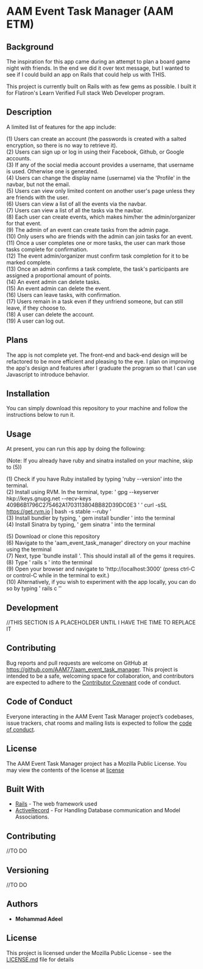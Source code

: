 
# AAM Event Task Manager (AAM ETM)

## Background

The inspiration for this app came during an attempt to plan a board game night with friends. In the end we did it over text message, but I wanted to see if I could build an app on Rails that could help us with THIS.

This project is currently built on Rails with as few gems as possible. I built it for Flatiron's Learn Verified Full stack Web Developer program.

## Description

A limited list of features for the app include:

(1) Users can create an account (the passwords is created with a salted encryption, so there is no way to retrieve it).<br />
(2) Users can sign up or log in using their Facebook, Github, or Google accounts.<br />
(3) If any of the social media account provides a username, that username is used. Otherwise one is generated.<br />
(4) Users can change the display name (username) via the 'Profile' in the navbar, but not the email.<br />
(5) Users can view only limited content on another user's page unless they are friends with the user.<br />
(6) Users can view a list of all the events via the navbar.<br />
(7) Users can view a list of all the tasks via the navbar.<br />
(8) Each user can create events, which makes him/her the admin/organizer for that event.<br />
(9) The admin of an event can create tasks from the admin page.<br />
(10) Only users who are friends with the admin can join tasks for an event.<br />
(11) Once a user completes one or more tasks, the user can mark those tasks complete for confirmation.<br />
(12) The event admin/organizer must confirm task completion for it to be marked complete.<br />
(13) Once an admin confirms a task complete, the task's participants are assigned a proportional amount of points.<br />
(14) An event admin can delete tasks.<br />
(15) An event admin can delete the event.<br />
(16) Users can leave tasks, with confirmation.<br />
(17) Users remain in a task even if they unfriend someone, but can still leave, if they choose to.<br />
(18) A user can delete the account.<br />
(19) A user can log out.<br />

## Plans

The app is not complete yet. The front-end and back-end design will be refactored to be more efficient and pleasing to the eye.
I plan on improving the app's design and features after I graduate the program so that I can use Javascript to introduce behavior.

## Installation

You can simply download this repository to your machine and follow the instructions below to run it.

## Usage

At present, you can run this app by doing the following:

(Note: If you already have ruby and sinatra installed on your machine, skip to (5))

(1) Check if you have Ruby installed by typing 'ruby --version' into the terminal.<br />
(2) Install using RVM. In the terminal, type:
' gpg --keyserver hkp://keys.gnupg.net --recv-keys 409B6B1796C275462A1703113804BB82D39DC0E3 '
' curl -sSL https://get.rvm.io | bash -s stable --ruby '<br />
(3) Install bundler by typing, ' gem install bundler ' into the terminal<br />
(4) Install Sinatra by typing, ' gem sinatra ' into the terminal<br />

(5) Download or clone this repository<br />
(6) Navigate to the 'aam_event_task_manager' directory on your machine using the terminal<br />
(7) Next, type 'bundle install '. This should install all of the gems it requires.<br />
(8) Type ' rails s ' into the terminal<br />
(9) Open your browser and navigate to 'http://localhost:3000' (press ctrl-C or control-C while in the terminal to exit.)<br />
(10) Alternatively, if you wish to experiment with the app locally, you can do so by typing ' rails c ''<br />

## Development

//THIS SECTION IS A PLACEHOLDER UNTIL I HAVE THE TIME TO REPLACE IT

## Contributing

Bug reports and pull requests are welcome on GitHub at https://github.com/AAM77/aam_event_task_manager. This project is intended to be a safe, welcoming space for collaboration, and contributors are expected to adhere to the [Contributor Covenant](http://contributor-covenant.org) code of conduct.

## Code of Conduct

Everyone interacting in the AAM Event Task Manager project’s codebases, issue trackers, chat rooms and mailing lists is expected to follow the [code of conduct](https://github.com/AAM77/aam_event_task_manager/blob/master/CODE_OF_CONDUCT.md).

## License
The AAM Event Task Manager project has a Mozilla Public License. You may view the contents of the license at [license](https://github.com/AAM77/aam_event_task_manager/blob/master/LICENSE)

## Built With

* [Rails](https://guides.rubyonrails.org/) - The web framework used
* [ActiveRecord](https://guides.rubyonrails.org/active_record_basics.html) - For Handling Database communication and Model Associations.

## Contributing

//TO DO

## Versioning

//TO DO

## Authors

* **Mohammad Adeel**

## License

This project is licensed under the Mozilla Public License - see the [LICENSE.md](LICENSE.md) file for details
